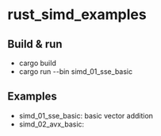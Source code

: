 # rust_simd_examples

## Build & run

* cargo build
* cargo run --bin simd_01_sse_basic

## Examples

* simd_01_sse_basic: basic vector addition
* simd_02_avx_basic: 

